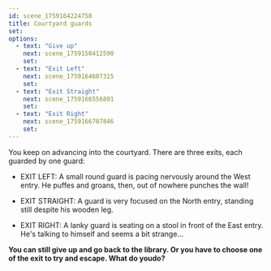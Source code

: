 ```yaml
---
id: scene_1759164224758
title: Courtyard guards
set:
options:
  - text: "Give up"
    next: scene_1759150412590
    set:
  - text: "Exit Left"
    next: scene_1759164607315
    set:
  - text: "Exit Straight"
    next: scene_1759166556891
    set:
  - text: "Exit Right"
    next: scene_1759166707846
    set:
---
```


You keep on advancing into the courtyard. There are three exits, each guarded by one guard: 

- EXIT LEFT: A small round guard is pacing nervously around the West entry. He puffes and groans, then, out of nowhere punches the wall! 

- EXIT STRAIGHT: A guard is very focused on the North entry, standing still despite his wooden leg.

- EXIT RIGHT: A lanky guard is seating on a stool in front of the East entry. He's talking to himself and seems a bit strange...

**You can still give up and go back to the library. Or you have to choose one of the exit to try and escape. What do youdo?**